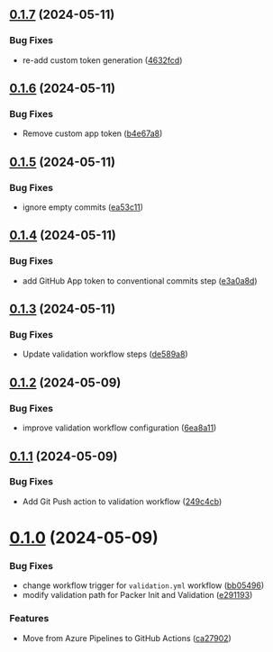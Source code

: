 ## [0.1.7](https://github.com/binary-braids/packer-esxi/compare/v0.1.6...v0.1.7) (2024-05-11)


### Bug Fixes

* re-add custom token generation ([4632fcd](https://github.com/binary-braids/packer-esxi/commit/4632fcd32e2c57c7351c8b2a27876118c25c933a))



## [0.1.6](https://github.com/binary-braids/packer-esxi/compare/v0.1.5...v0.1.6) (2024-05-11)


### Bug Fixes

* Remove custom app token ([b4e67a8](https://github.com/binary-braids/packer-esxi/commit/b4e67a8d7a820e19f63f05cab9708b91144e89b4))



## [0.1.5](https://github.com/binary-braids/packer-esxi/compare/v0.1.4...v0.1.5) (2024-05-11)


### Bug Fixes

* ignore empty commits ([ea53c11](https://github.com/binary-braids/packer-esxi/commit/ea53c1177dc54cd8e80bbaaf2d936a94e3f209ac))



## [0.1.4](https://github.com/binary-braids/packer-esxi/compare/v0.1.3...v0.1.4) (2024-05-11)


### Bug Fixes

* add GitHub App token to conventional commits step ([e3a0a8d](https://github.com/binary-braids/packer-esxi/commit/e3a0a8d7ef2c9349982852c9547b28839521d5b9))



## [0.1.3](https://github.com/binary-braids/packer-esxi/compare/v0.1.2...v0.1.3) (2024-05-11)


### Bug Fixes

* Update validation workflow steps ([de589a8](https://github.com/binary-braids/packer-esxi/commit/de589a896a3a7e4cc1d64f18c51621bc29b9ef11))



## [0.1.2](https://github.com/binary-braids/packer-esxi/compare/v0.1.1...v0.1.2) (2024-05-09)


### Bug Fixes

* improve validation workflow configuration ([6ea8a11](https://github.com/binary-braids/packer-esxi/commit/6ea8a1145bfdc287da4c3ea5541a387d2b69d2a9))



## [0.1.1](https://github.com/binary-braids/packer-esxi/compare/v0.1.0...v0.1.1) (2024-05-09)


### Bug Fixes

* Add Git Push action to validation workflow ([249c4cb](https://github.com/binary-braids/packer-esxi/commit/249c4cb5ab71be934ac6dcb3cd5688ae0d46e182))



# [0.1.0](https://github.com/binary-braids/packer-esxi/compare/ca279024cbb4f4efb815159fe45b5979753d2f98...v0.1.0) (2024-05-09)


### Bug Fixes

* change workflow trigger for `validation.yml` workflow ([bb05496](https://github.com/binary-braids/packer-esxi/commit/bb054961dbbb96a6967ac5c58e39867bb99b7b3b))
* modify validation path for Packer Init and Validation ([e291193](https://github.com/binary-braids/packer-esxi/commit/e291193440189c0fb414413766318b59303fd00e))


### Features

* Move from Azure Pipelines to GitHub Actions ([ca27902](https://github.com/binary-braids/packer-esxi/commit/ca279024cbb4f4efb815159fe45b5979753d2f98))



